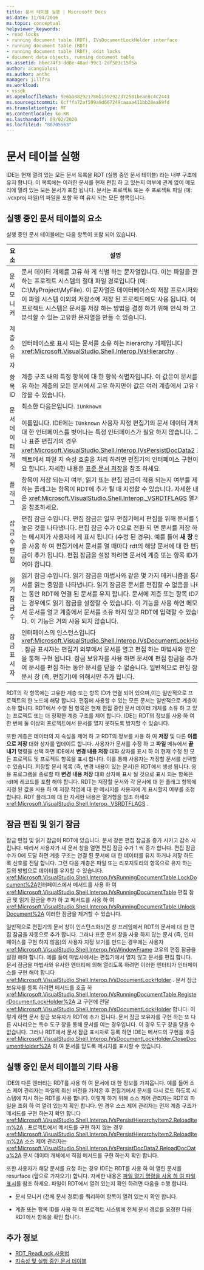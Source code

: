```yaml
---
title: 문서 테이블 실행 | Microsoft Docs
ms.date: 11/04/2016
ms.topic: conceptual
helpviewer_keywords:
- read locks
- running document table (RDT), IVsDocumentLockHolder interface
- running document table (RDT)
- running document table (RDT), edit locks
- document data objects, running document table
ms.assetid: bbec74f3-dd8e-48ad-99c1-2df503c15f5a
author: acangialosi
ms.author: anthc
manager: jillfra
ms.workload:
- vssdk
ms.openlocfilehash: 9e6aa882921786b1592922372581beae8c4c2443
ms.sourcegitcommit: 6cfffa72af599a9d667249caaaa411bb28ea69fd
ms.translationtype: MT
ms.contentlocale: ko-KR
ms.lasthandoff: 09/02/2020
ms.locfileid: "80705563"
---
```

# <a name="running-document-table"></a>문서 테이블 실행
IDE는 현재 열려 있는 모든 문서 목록을 RDT (실행 중인 문서 테이블) 라는 내부 구조에 유지 합니다. 이 목록에는 이러한 문서를 현재 편집 하 고 있는지 여부에 관계 없이 메모리에 열려 있는 모든 문서가 포함 됩니다. 문서는 프로젝트 또는 주 프로젝트 파일 (예: .vcxproj 파일)의 파일을 포함 하 여 유지 되는 모든 항목입니다.

## <a name="elements-of-the-running-document-table"></a>실행 중인 문서 테이블의 요소
 실행 중인 문서 테이블에는 다음 항목이 포함 되어 있습니다.

|요소|설명|
|-------------|-----------------|
|문서 모니커|문서 데이터 개체를 고유 하 게 식별 하는 문자열입니다. 이는 파일을 관리 하는 프로젝트 시스템의 절대 파일 경로입니다 (예: C:\MyProject\MyFile). 이 문자열은 데이터베이스의 저장 프로시저와 같이 파일 시스템 이외의 저장소에 저장 된 프로젝트에도 사용 됩니다. 이 경우 프로젝트 시스템은 문서를 저장 하는 방법을 결정 하기 위해 인식 하 고 구문 분석할 수 있는 고유한 문자열을 만들 수 있습니다.|
|계층 소유자|인터페이스로 표시 되는 문서를 소유 하는 hierarchy 개체입니다 <xref:Microsoft.VisualStudio.Shell.Interop.IVsHierarchy> .|
|항목 ID|계층 구조 내의 특정 항목에 대 한 항목 식별자입니다. 이 값은이 문서를 소유 하는 계층의 모든 문서에서 고유 하지만이 값은 여러 계층에서 고유 하지 않을 수 있습니다.|
|문서 데이터 개체|최소한 다음은입니다. `IUnknown`<br /><br /> 이름입니다. IDE에는 `IUnknown` 사용자 지정 편집기의 문서 데이터 개체에 대 한 인터페이스를 벗어나는 특정 인터페이스가 필요 하지 않습니다. 그러나 표준 편집기의 경우 <xref:Microsoft.VisualStudio.Shell.Interop.IVsPersistDocData2> 프로젝트에서 파일 지 속성 호출을 처리 하려면 편집기의 인터페이스 구현이 필요 합니다. 자세한 내용은 [표준 문서 저장](../../extensibility/internals/saving-a-standard-document.md)을 참조 하세요.|
|플래그|항목이 저장 되는지 여부, 읽기 또는 편집 잠금이 적용 되는지 여부를 제어 하는 플래그는 항목이 RDT에 추가 될 때 지정할 수 있습니다. 자세한 내용은 <xref:Microsoft.VisualStudio.Shell.Interop._VSRDTFLAGS> 열거형을 참조하세요.|
|잠금 수 편집|편집 잠금 수입니다. 편집 잠금은 일부 편집기에서 편집을 위해 문서를 열어 놓은 것을 나타냅니다. 편집 잠금 수가 0으로 전환 되 면 문서를 저장 하 라는 메시지가 사용자에 게 표시 됩니다 (수정 된 경우). 예를 들어 **새 창** 명령을 사용 하 여 편집기에서 문서를 열 때마다 rdt의 해당 문서에 대 한 편집 잠금이 추가 됩니다. 편집 잠금을 설정 하려면 문서에 계층 또는 항목 ID가 있어야 합니다.|
|읽기 잠금 수|읽기 잠금 수입니다. 읽기 잠금은 마법사와 같은 몇 가지 메커니즘을 통해 문서를 읽는 중임을 나타냅니다. 읽기 잠금은 문서를 편집할 수 없음을 나타내는 동안 RDT에 연결 된 문서를 유지 합니다. 문서에 계층 또는 항목 ID가 없는 경우에도 읽기 잠금을 설정할 수 있습니다. 이 기능을 사용 하면 메모리에서 문서를 열고 계층에서 문서를 소유 하지 않고 RDT에 입력할 수 있습니다. 이 기능은 거의 사용 되지 않습니다.|
|잠금 표시자|인터페이스의 인스턴스입니다 <xref:Microsoft.VisualStudio.Shell.Interop.IVsDocumentLockHolder> . 잠금 표시자는 편집기 외부에서 문서를 열고 편집 하는 마법사와 같은 기능을 통해 구현 됩니다. 잠금 보유자를 사용 하면 문서에 편집 잠금을 추가 하 여 문서를 편집 하는 동안 문서를 닫을 수 없습니다. 일반적으로 편집 잠금은 문서 창 (즉, 편집기)에 의해서만 추가 됩니다.|

 RDT의 각 항목에는 고유한 계층 또는 항목 ID가 연결 되어 있으며,이는 일반적으로 프로젝트의 한 노드에 해당 합니다. 편집에 사용할 수 있는 모든 문서는 일반적으로 계층이 소유 합니다. RDT에서 수행 된 항목은 현재 편집 중인 문서 데이터 개체를 소유 하 고 있는 프로젝트 또는 더 정확한 계층 구조를 제어 합니다. IDE는 RDT의 정보를 사용 하 여 한 번에 둘 이상의 프로젝트에서 문서를 열지 못하도록 방지할 수 있습니다.

 또한 계층은 데이터의 지 속성을 제어 하 고 RDT의 정보를 사용 하 여 **저장** 및 다른 **이름으로 저장** 대화 상자를 업데이트 합니다. 사용자가 문서를 수정 하 고 **파일** 메뉴에서 **끝내기** 명령을 선택 하면 IDE에서 **변경 내용 저장** 대화 상자를 표시 하 여 현재 수정 된 모든 프로젝트 및 프로젝트 항목을 표시 합니다. 이를 통해 사용자는 저장할 문서를 선택할 수 있습니다. 저장할 문서 목록 (즉, 변경 내용이 있는 문서)은 RDT에서 생성 됩니다. 응용 프로그램을 종료할 때 **변경 내용 저장** 대화 상자에 표시 될 것으로 표시 되는 항목은 rdt에 레코드를 포함 해야 합니다. RDT는 저장할 문서와 각 문서에 대 한 플래그 항목에 지정 된 값을 사용 하 여 저장 작업에 대 한 메시지를 사용자에 게 표시할지 여부를 조정 합니다. RDT 플래그에 대 한 자세한 내용은 열거형을 참조 하세요 <xref:Microsoft.VisualStudio.Shell.Interop._VSRDTFLAGS> .

## <a name="edit-locks-and-read-locks"></a>잠금 편집 및 읽기 잠금
 잠금 편집 및 읽기 잠금이 RDT에 있습니다. 문서 창은 편집 잠금을 증가 시키고 감소 시킵니다. 따라서 사용자가 새 문서 창을 열면 편집 잠금 수가 1 씩 증가 합니다. 편집 잠금 수가 0에 도달 하면 계층 구조는 연결 된 문서에 대 한 데이터를 유지 하거나 저장 하도록 신호를 전달 합니다. 그런 다음 계층은 파일 또는 리포지토리의 항목으로 유지 하는 등의 방법으로 데이터를 유지할 수 있습니다. <xref:Microsoft.VisualStudio.Shell.Interop.IVsRunningDocumentTable.LockDocument%2A>인터페이스에서 메서드를 사용 하 여 <xref:Microsoft.VisualStudio.Shell.Interop.IVsRunningDocumentTable> 편집 잠금 및 읽기 잠금을 추가 하 고 메서드를 사용 하 여 <xref:Microsoft.VisualStudio.Shell.Interop.IVsRunningDocumentTable.UnlockDocument%2A> 이러한 잠금을 제거할 수 있습니다.

 일반적으로 편집기의 문서 창이 인스턴스화되면 창 프레임에서 RDT의 문서에 대 한 편집 잠금을 자동으로 추가 합니다. 그러나 표준 문서 창을 사용 하지 않는 문서 (즉, 인터페이스를 구현 하지 않음)의 사용자 지정 보기를 만드는 경우에는 사용자 <xref:Microsoft.VisualStudio.Shell.Interop.IVsWindowFrame> 고유의 편집 잠금을 설정 해야 합니다. 예를 들어 마법사에서는 편집기에서 열지 않고 문서를 편집 합니다. 문서 잠금을 마법사와 유사한 엔터티에 의해 열리도록 하려면 이러한 엔터티가 인터페이스를 구현 해야 합니다 <xref:Microsoft.VisualStudio.Shell.Interop.IVsDocumentLockHolder> . 문서 잠금 보유자를 등록 하려면 메서드를 호출 하 <xref:Microsoft.VisualStudio.Shell.Interop.IVsRunningDocumentTable.RegisterDocumentLockHolder%2A> 고 구현에 전달 <xref:Microsoft.VisualStudio.Shell.Interop.IVsDocumentLockHolder> 합니다. 이렇게 하면 문서 잠금 보유자가 RDT에 추가 됩니다. 문서 잠금 보유자를 구현 하는 또 다른 시나리오는 특수 도구 창을 통해 문서를 여는 경우입니다. 이 경우 도구 창을 닫을 수 없습니다. 그러나 RDT에서 문서 잠금 표시자로 등록 하면 IDE는 메서드의 구현을 호출 <xref:Microsoft.VisualStudio.Shell.Interop.IVsDocumentLockHolder.CloseDocumentHolder%2A> 하 여 문서를 닫도록 메시지를 표시할 수 있습니다.

## <a name="other-uses-of-the-running-document-table"></a>실행 중인 문서 테이블의 기타 사용
 IDE의 다른 엔터티는 RDT를 사용 하 여 문서에 대 한 정보를 가져옵니다. 예를 들어 소스 제어 관리자는 파일의 최신 버전을 가져온 후 편집기에서 문서를 다시 로드 하도록 시스템에 지시 하는 RDT를 사용 합니다. 이렇게 하기 위해 소스 제어 관리자는 RDT의 파일을 조회 하 여 열려 있는지 확인 합니다. 인 경우 소스 제어 관리자는 먼저 계층 구조가 메서드를 구현 하는지 확인 합니다 <xref:Microsoft.VisualStudio.Shell.Interop.IVsPersistHierarchyItem2.ReloadItem%2A> . 프로젝트에서 메서드를 구현 하지 않는 경우 <xref:Microsoft.VisualStudio.Shell.Interop.IVsPersistHierarchyItem2.ReloadItem%2A> 소스 제어 관리자는 <xref:Microsoft.VisualStudio.Shell.Interop.IVsPersistDocData2.ReloadDocData%2A> 문서 데이터 개체에서 직접 메서드를 구현 하는지 확인 합니다.

 또한 사용자가 해당 문서를 요청 하는 경우 IDE는 RDT를 사용 하 여 열린 문서를 resurface (앞으로 가져오기) 합니다. 자세한 내용은 [파일 열기 명령을 사용 하 여 파일 표시](../../extensibility/internals/displaying-files-by-using-the-open-file-command.md)를 참조 하세요. 파일이 RDT에서 열려 있는지 확인 하려면 다음을 수행 합니다.

- 문서 모니커 (전체 문서 경로)를 쿼리하여 항목이 열려 있는지 확인 합니다.

- 계층 또는 항목 ID를 사용 하 여 프로젝트 시스템에 전체 문서 경로를 요청한 다음 RDT에서 항목을 확인 합니다.

## <a name="see-also"></a>추가 정보
- [RDT_ReadLock 사용법](../../extensibility/internals/rdt-readlock-usage.md)
- [지속성 및 실행 중인 문서 테이블](../../extensibility/internals/persistence-and-the-running-document-table.md)
